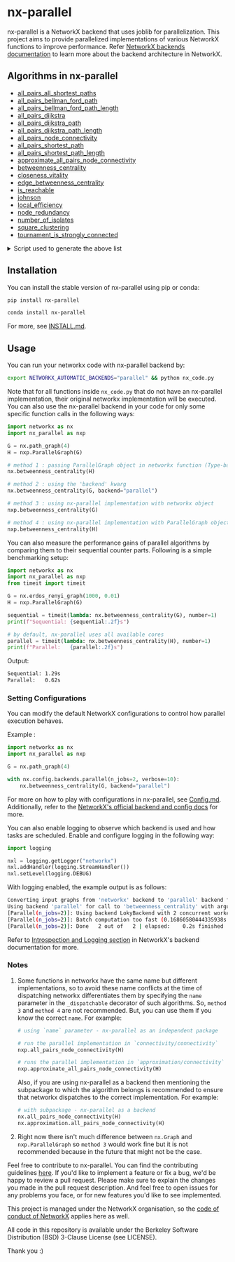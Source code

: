 # nx-parallel

nx-parallel is a NetworkX backend that uses joblib for parallelization. This project aims to provide parallelized implementations of various NetworkX functions to improve performance. Refer [NetworkX backends documentation](https://networkx.org/documentation/latest/reference/backends.html) to learn more about the backend architecture in NetworkX.

## Algorithms in nx-parallel

- [all_pairs_all_shortest_paths](https://github.com/networkx/nx-parallel/blob/main/nx_parallel/algorithms/shortest_paths/generic.py#L11)
- [all_pairs_bellman_ford_path](https://github.com/networkx/nx-parallel/blob/main/nx_parallel/algorithms/shortest_paths/weighted.py#L208)
- [all_pairs_bellman_ford_path_length](https://github.com/networkx/nx-parallel/blob/main/nx_parallel/algorithms/shortest_paths/weighted.py#L165)
- [all_pairs_dijkstra](https://github.com/networkx/nx-parallel/blob/main/nx_parallel/algorithms/shortest_paths/weighted.py#L29)
- [all_pairs_dijkstra_path](https://github.com/networkx/nx-parallel/blob/main/nx_parallel/algorithms/shortest_paths/weighted.py#L122)
- [all_pairs_dijkstra_path_length](https://github.com/networkx/nx-parallel/blob/main/nx_parallel/algorithms/shortest_paths/weighted.py#L72)
- [all_pairs_node_connectivity](https://github.com/networkx/nx-parallel/blob/main/nx_parallel/algorithms/connectivity/connectivity.py#L18)
- [all_pairs_shortest_path](https://github.com/networkx/nx-parallel/blob/main/nx_parallel/algorithms/shortest_paths/unweighted.py#L62)
- [all_pairs_shortest_path_length](https://github.com/networkx/nx-parallel/blob/main/nx_parallel/algorithms/shortest_paths/unweighted.py#L19)
- [approximate_all_pairs_node_connectivity](https://github.com/networkx/nx-parallel/blob/main/nx_parallel/algorithms/approximation/connectivity.py#L14)
- [betweenness_centrality](https://github.com/networkx/nx-parallel/blob/main/nx_parallel/algorithms/centrality/betweenness.py#L20)
- [closeness_vitality](https://github.com/networkx/nx-parallel/blob/main/nx_parallel/algorithms/vitality.py#L10)
- [edge_betweenness_centrality](https://github.com/networkx/nx-parallel/blob/main/nx_parallel/algorithms/centrality/betweenness.py#L103)
- [is_reachable](https://github.com/networkx/nx-parallel/blob/main/nx_parallel/algorithms/tournament.py#L13)
- [johnson](https://github.com/networkx/nx-parallel/blob/main/nx_parallel/algorithms/shortest_paths/weighted.py#L251)
- [local_efficiency](https://github.com/networkx/nx-parallel/blob/main/nx_parallel/algorithms/efficiency_measures.py#L11)
- [node_redundancy](https://github.com/networkx/nx-parallel/blob/main/nx_parallel/algorithms/bipartite/redundancy.py#L12)
- [number_of_isolates](https://github.com/networkx/nx-parallel/blob/main/nx_parallel/algorithms/isolate.py#L9)
- [square_clustering](https://github.com/networkx/nx-parallel/blob/main/nx_parallel/algorithms/cluster.py#L11)
- [tournament_is_strongly_connected](https://github.com/networkx/nx-parallel/blob/main/nx_parallel/algorithms/tournament.py#L58)

<details>
<summary>Script used to generate the above list</summary>
  
```
import _nx_parallel as nxp
d = nxp.get_funcs_info() # temporarily add `from .update_get_info import *` to _nx_parallel/__init__.py
for func in d:
    print(f"- [{func}]({d[func]['url']})")
```

</details>

## Installation

You can install the stable version of nx-parallel using pip or conda:

```sh
pip install nx-parallel

conda install nx-parallel
```

For more, see [INSTALL.md](./INSTALL.md).

## Usage

You can run your networkx code with nx-parallel backend by:

```sh
export NETWORKX_AUTOMATIC_BACKENDS="parallel" && python nx_code.py
```

Note that for all functions inside `nx_code.py` that do not have an nx-parallel implementation, their original networkx implementation will be executed. You can also use the nx-parallel backend in your code for only some specific function calls in the following ways:

```py
import networkx as nx
import nx_parallel as nxp

G = nx.path_graph(4)
H = nxp.ParallelGraph(G)

# method 1 : passing ParallelGraph object in networkx function (Type-based dispatching)
nx.betweenness_centrality(H)

# method 2 : using the 'backend' kwarg
nx.betweenness_centrality(G, backend="parallel")

# method 3 : using nx-parallel implementation with networkx object
nxp.betweenness_centrality(G)

# method 4 : using nx-parallel implementation with ParallelGraph object
nxp.betweenness_centrality(H)
```

You can also measure the performance gains of parallel algorithms by comparing them to their sequential counter parts. Following is a simple benchmarking setup:

```py
import networkx as nx
import nx_parallel as nxp
from timeit import timeit

G = nx.erdos_renyi_graph(1000, 0.01)
H = nxp.ParallelGraph(G)

sequential = timeit(lambda: nx.betweenness_centrality(G), number=1)
print(f"Sequential: {sequential:.2f}s")

# by default, nx-parallel uses all available cores
parallel = timeit(lambda: nx.betweenness_centrality(H), number=1)
print(f"Parallel:   {parallel:.2f}s")
```

Output:
```sh
Sequential: 1.29s
Parallel:   0.62s
```

### Setting Configurations

You can modify the default NetworkX configurations to control how parallel execution behaves.

Example :

```py
import networkx as nx
import nx_parallel as nxp

G = nx.path_graph(4)

with nx.config.backends.parallel(n_jobs=2, verbose=10):
    nx.betweenness_centrality(G, backend="parallel")
```
For more on how to play with configurations in nx-parallel, see [Config.md](./Config.md). Additionally, refer to the [NetworkX's official backend and config docs](https://networkx.org/documentation/latest/reference/backends.html) for more.

You can also enable logging to observe which backend is used and how tasks are scheduled. Enable and configure logging in the following way:

```py
import logging

nxl = logging.getLogger("networkx")
nxl.addHandler(logging.StreamHandler())
nxl.setLevel(logging.DEBUG)
```

With logging enabled, the example output is as follows:
```sh
Converting input graphs from 'networkx' backend to 'parallel' backend for call to 'betweenness_centrality'
Using backend 'parallel' for call to 'betweenness_centrality' with arguments: (G=<nx_parallel.interface.ParallelGraph object at 0x1027cc5f0>, k=None, normalized=True, weight=None, endpoints=False, seed=<random.Random object at 0x1588a9e20>)
[Parallel(n_jobs=2)]: Using backend LokyBackend with 2 concurrent workers.
[Parallel(n_jobs=2)]: Batch computation too fast (0.16860580444335938s.) Setting batch_size=2.
[Parallel(n_jobs=2)]: Done   2 out of   2 | elapsed:    0.2s finished
```
Refer to [Introspection and Logging section](https://networkx.org/documentation/stable/reference/backends.html#introspection-and-logging) in NetworkX's backend documentation for more.

### Notes

1. Some functions in networkx have the same name but different implementations, so to avoid these name conflicts at the time of dispatching networkx differentiates them by specifying the `name` parameter in the `_dispatchable` decorator of such algorithms. So, `method 3` and `method 4` are not recommended. But, you can use them if you know the correct `name`. For example:

   ```py
   # using `name` parameter - nx-parallel as an independent package

   # run the parallel implementation in `connectivity/connectivity`
   nxp.all_pairs_node_connectivity(H)

   # runs the parallel implementation in `approximation/connectivity`
   nxp.approximate_all_pairs_node_connectivity(H)
   ```

   Also, if you are using nx-parallel as a backend then mentioning the subpackage to which the algorithm belongs is recommended to ensure that networkx dispatches to the correct implementation. For example:

   ```py
   # with subpackage - nx-parallel as a backend
   nx.all_pairs_node_connectivity(H)
   nx.approximation.all_pairs_node_connectivity(H)
   ```

2. Right now there isn't much difference between `nx.Graph` and `nxp.ParallelGraph` so `method 3` would work fine but it is not recommended because in the future that might not be the case.

Feel free to contribute to nx-parallel. You can find the contributing guidelines [here](./CONTRIBUTING.md). If you'd like to implement a feature or fix a bug, we'd be happy to review a pull request. Please make sure to explain the changes you made in the pull request description. And feel free to open issues for any problems you face, or for new features you'd like to see implemented.

This project is managed under the NetworkX organisation, so the [code of conduct of NetworkX](https://github.com/networkx/networkx/blob/main/CODE_OF_CONDUCT.rst) applies here as well.

All code in this repository is available under the Berkeley Software Distribution (BSD) 3-Clause License (see LICENSE).

Thank you :)
